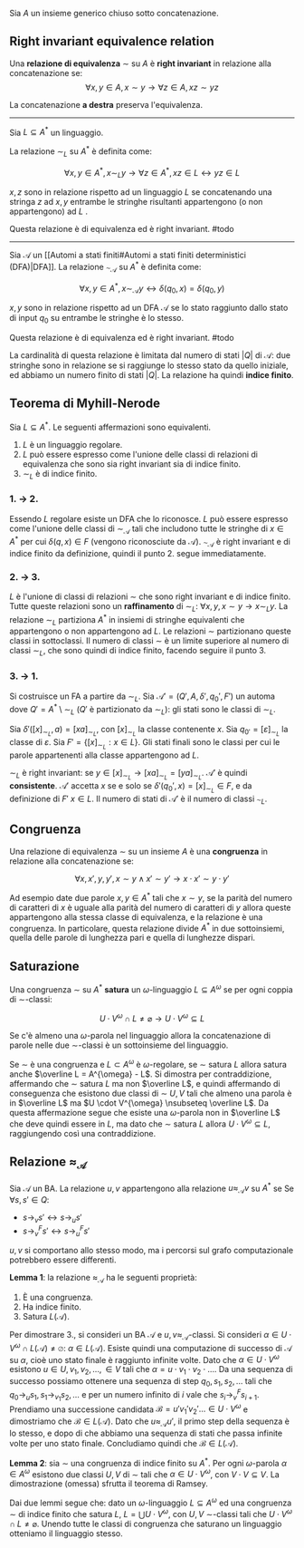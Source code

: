 
Sia $A$ un insieme generico chiuso sotto concatenazione.

## Right invariant equivalence relation

Una **relazione di equivalenza** $\sim$ su $A$ è **right invariant** in relazione alla concatenazione se: 
$$\forall x,y \in A, x \sim y \rightarrow \forall z \in A, xz \sim yz$$

La concatenazione **a destra** preserva l'equivalenza.

---

Sia $L \subseteq A^*$ un linguaggio.

La relazione $\sim_L$ su $A^*$ è definita come:

$$\forall x,y \in A^{*}, x \sim_L y \rightarrow \forall z \in A^{*}, xz \in L \leftrightarrow yz \in L$$

$x,z$ sono in relazione rispetto ad un linguaggio $L$ se concatenando una stringa $z$ ad $x,y$ entrambe le stringhe risultanti appartengono (o non appartengono) ad $L$ .

Questa relazione è di equivalenza ed è right invariant.
#todo

---

Sia $\mathcal{A}$ un [[Automi a stati finiti#Automi a stati finiti deterministici (DFA)|DFA]].
La relazione $\sim_{\mathcal{A}}$ su $A^*$ è definita come:

$$\forall x,y \in A^{*}, x \sim_{\mathcal{A}} y \leftrightarrow \delta(q_{0},x) = \delta(q_{0},y)$$

$x,y$ sono in relazione rispetto ad un DFA $\mathcal{A}$ se lo stato raggiunto dallo stato di input $q_0$ su entrambe le stringhe è lo stesso.

Questa relazione è di equivalenza ed è right invariant.
#todo

La cardinalità di questa relazione è limitata dal numero di stati $|Q|$ di $\mathcal{A}$: due stringhe sono in relazione se si raggiunge lo stesso stato da quello iniziale, ed abbiamo un numero finito di stati $|Q|$. La relazione ha quindi **indice finito**.

## Teorema di Myhill-Nerode

Sia $L \subseteq A^*$. Le seguenti affermazioni sono equivalenti.
1. $L$ è un linguaggio regolare.
2. $L$ può essere espresso come l'unione delle classi di relazioni di equivalenza che sono sia right invariant sia di indice finito.
3. $\sim_{L}$ è di indice finito.

### 1. $\rightarrow$ 2.
Essendo $L$ regolare esiste un DFA che lo riconosce. 
$L$ può essere espresso come l'unione delle classi di $\sim_{\mathcal{A}}$ tali che includono tutte le stringhe di $x \in A^*$ per cui $\delta(q,x) \in F$ (vengono riconosciute da $\mathcal{A}$).
$\sim_{\mathcal{A}}$ è right invariant e di indice finito da definizione, quindi il punto 2. segue immediatamente.

### 2. $\rightarrow$ 3.
$L$ è l'unione di classi di relazioni $\sim$ che sono right invariant e di indice finito. Tutte queste relazioni sono un **raffinamento** di $\sim_L$: $\forall x,y, x \sim y \rightarrow x \sim_{L}y$.
La relazione $\sim_L$ partiziona $A^*$ in insiemi di stringhe equivalenti che appartengono o non appartengono ad $L$. Le relazioni $\sim$ partizionano queste classi in sottoclassi.
Il numero di classi $\sim$ è un limite superiore al numero di classi $\sim_L$, che sono quindi di indice finito, facendo seguire il punto 3.

### 3. $\rightarrow$ 1.
Si costruisce un FA a partire da $\sim_L$.
Sia $\mathcal{A}' = (Q', A, \delta', q_{0}', F')$ un automa dove $Q' = A^{*}\setminus \sim_L$ ($Q'$ è partizionato da $\sim_L$): gli stati sono le classi di $\sim_L$.

Sia $\delta'([x]_{\sim_{L}},a) = [xa]_{\sim_L}$, con $[x]_{\sim_L}$ la classe contenente $x$.
Sia $q_{0'}= [\varepsilon]_{\sim_L}$ la classe di $\varepsilon$.
Sia $F' = \{[x]_{\sim_{L}}: x \in L\}$. Gli stati finali sono le classi per cui le parole appartenenti alla classe appartengono ad $L$.

$\sim_L$ è right invariant: se $y \in [x]_{\sim_{L}} \rightarrow [xa]_{\sim_{L}} = [ya]_{\sim_{L}}$. $\mathcal{A}'$ è quindi **consistente**.
$\mathcal{A}'$ accetta $x$ se e solo se $\delta'(q_0',x)= [x]_{\sim_{L}} \in F$, e da definizione di $F'$ $x \in L$. Il numero di stati di $\mathcal{A}'$ è il numero di classi $\sim_L$.

## Congruenza

Una relazione di equivalenza $\sim$ su un insieme $A$ è una **congruenza** in relazione alla concatenazione se:

$$\forall x,x',y,y', \, x \sim y \land x' \sim y' \rightarrow x \cdot x' \sim y \cdot y'$$

Ad esempio date due parole $x,y \in A^*$ tali che $x \sim y$, se la parità del numero di caratteri di $x$ è uguale alla parità del numero di caratteri di $y$ allora queste appartengono alla stessa classe di equivalenza, e la relazione è una congruenza. In particolare, questa relazione divide $A^*$ in due sottoinsiemi, quella delle parole di lunghezza pari e quella di lunghezze dispari.

## Saturazione

Una congruenza $\sim$ su $A^*$ **satura** un $\omega$-linguaggio $L \subseteq A^{\omega}$ se per ogni coppia di $\sim$-classi:

$$U \cdot V^{\omega} \cap L \neq \varnothing \rightarrow U \cdot V^{\omega} \subseteq L$$

Se c'è almeno una $\omega$-parola nel linguaggio allora la concatenazione di parole nelle due $\sim$-classi è un sottoinsieme del linguaggio.

Se $\sim$ è una congruenza e $L \subset A^{\omega}$ è $\omega$-regolare, se $\sim$ satura $L$ allora satura anche $\overline L = A^{\omega} - L$.
Si dimostra per contraddizione, affermando che $\sim$ satura $L$ ma non $\overline L$, e quindi affermando di conseguenza che esistono due classi di $\sim$ $U,V$ tali che almeno una parola è in $\overline L$ ma $U \cdot V^{\omega} \nsubseteq \overline L$.
Da questa affermazione segue che esiste una $\omega$-parola non in $\overline L$ che deve quindi essere in $L$, ma dato che $\sim$ satura $L$ allora $U \cdot V^{\omega} \subseteq L$, raggiungendo così una contraddizione.

## Relazione $\approx_{\mathcal{A}}$
Sia $\mathcal{A}$ un BA. La relazione $u,v$ appartengono alla relazione $u \approx_{\mathcal{A}} v$ su $A^*$ se Se $\forall s,s' \in Q$:

- $s \rightarrow_{v} s' \leftrightarrow s \rightarrow_{u} s'$
- $s \rightarrow_{v}^{F} s' \leftrightarrow s \rightarrow_{u}^{F} s'$

$u,v$ si comportano allo stesso modo, ma i percorsi sul grafo computazionale potrebbero essere differenti.

**Lemma 1**: la relazione $\approx_{\mathcal{A}}$ ha le seguenti proprietà:
1. È una congruenza.
2. Ha indice finito.
3. Satura $L(\mathcal{A})$. 

Per dimostrare 3., si consideri un BA $\mathcal{A}$ e $u,v \approx_{\mathcal{A}}$-classi. 
Si consideri $\alpha \in U \cdot V^{\omega} \cap L(\mathcal{A}) \neq \varnothing$: $\alpha \in L(\mathcal{A})$. Esiste quindi una computazione di successo di $\mathcal{A}$ su $\alpha$, cioè uno stato finale è raggiunto infinite volte. Dato che $\alpha \in U \cdot V^{\omega}$ esistono $u \in U, v_1,v_2,\dots, \in V$ tali che $\alpha = u\cdot v_{1}\cdot v_{2}\cdot\dots$. 
Da una sequenza di successo possiamo ottenere una sequenza di step $q_{0}, s_{1}, s_{2},\dots$ tali che $q_0 \rightarrow_{u} s_{1}, s_1 \rightarrow_{v_1} s_{2}, \dots$ e per un numero infinito di $i$ vale che $s_{i} \rightarrow_{v}^{F} s_{i+1}$. 
Prendiamo una successione candidata $\mathcal{B} = u'v_{1}'v_{2}'\dots \in U \cdot V^{\omega}$ e dimostriamo che $\mathcal{B} \in L(\mathcal{A})$. Dato che $u \approx_{\mathcal{A}} u'$, il primo step della sequenza è lo stesso, e dopo di che abbiamo una sequenza di stati che passa infinite volte per uno stato finale. Concludiamo quindi che $\mathcal{B} \in L(\mathcal{A})$.

**Lemma 2**: sia $\sim$ una congruenza di indice finito su $A^*$. Per ogni $\omega$-parola $\alpha \in A^{\omega}$ esistono due classi $U,V$ di $\sim$ tali che $\alpha \in U \cdot V^{\omega}$, con $V \cdot V \subseteq V$.
La dimostrazione (omessa) sfrutta il teorema di Ramsey.

Dai due lemmi segue che: dato un $\omega$-linguaggio $L \subseteq A^{\omega}$ ed una congruenza $\sim$ di indice finito che satura $L$, $L = \bigcup U \cdot V^{\omega}$, con $U,V$ $\sim$-classi tali che $U \cdot V^{\omega} \cap L \neq \varnothing$.
Unendo tutte le classi di congruenza che saturano un linguaggio otteniamo il linguaggio stesso.